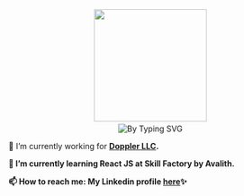 <div align="center" style='margin-bottom:4px'>
  <img align="center" width="200" style='style= max-width: 100%;' src="https://i.imgur.com/NwButYC.png"/>
</div>

<div align="center">
  <img align="center" src="https://readme-typing-svg.herokuapp.com?font=Fira+Code&size=18&pause=1000&color=EA526F&center=true&vCenter=true&height=40&lines=Hello%2C+welcome+to+my+gitHub+profile!;I'm+Cami%2C+front-end+developer.;Nice+to+see+you+here+%3A)" alt="By Typing SVG" />
</div>

<div align="left" style='margin-top:8px'>
  <p>🔭 I’m currently working for <a href="https://www.fromdoppler.com/" target="_blank"><strong>Doppler LLC<strong></a>.</p>
  <p>🌱 I’m currently learning <strong>React JS<strong> at Skill Factory by <strong>Avalith<strong>.</p>
  <p>📫 How to reach me: My Linkedin profile <a href="https://www.linkedin.com/in/camila-victoria-stefano-fioritto/" target="_blank"><strong>here<strong></a>✨</p>
</div>
